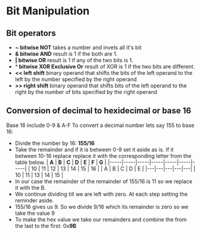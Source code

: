 # Bit Manipulation

## Bit operators
* **~ bitwise NOT** takes a number and invets all it's bit
* **& bitwise AND** result is 1 if the both are 1.
* **| bitwise OR** result is 1 if any of the two bits is 1. 
* **^ bitwise XOR Exclusive Or** result of XOR is 1 if the two bits are different.
* **<< left shift** binary operand that shifts the bits of the left operand to the left by the number specified by the right operand
* **>> right shift** binary operand that shifts bits of the left operand to the right by the number of bits specified by the right operand

## Conversion of decimal to hexidecimal or base 16
Base 16 include 0-9 & A-F
To convert a decimal number lets say 155 to base 16: 
* Divide the number by 16: **155/16**
* Take the remainder and if it is between 0-9 set it aside as is. If it between 10-16 replace replace it with the corresponding letter from the table below.
| **A** | **B** | **C** | **D** | **E** | **F** | **G** |
|-----|-----|-----|-----|-----|-----|-----|
| 10  | 11  | 12  | 13  | 14  | 15  | 16  |
| A | B | C | D | E |
|---|---|---|---|---|
| 10 | 11 | 13 | 14 | 15 |
* In our case the remainder of the remainder of 155/16 is 11 so we replace it with the B.
* We continue dividing till we are left with zero. At each step setting the reminder aside.
* 155/16 gives us 9. So we divide 9/16 which its remainder is zero so we take the value 9
* To make the hex value we take our remainders and combine the from the last to the first: 0x**9B**


